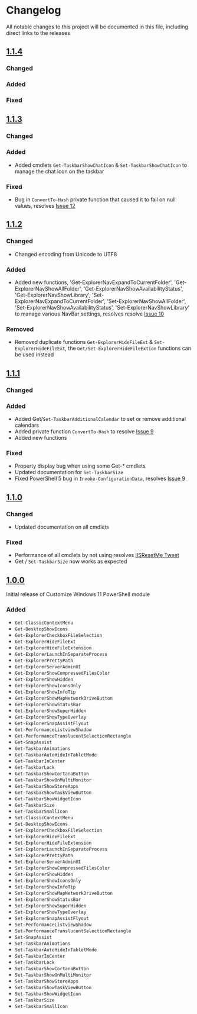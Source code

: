 # Changelog

All notable changes to this project will be documented in this file, including direct links to the releases

## [1.1.4](https://github.com/jaapbrasser/CustomizeWindows11/releases/tag/1.1.4)

### Changed

### Added

### Fixed

## [1.1.3](https://github.com/jaapbrasser/CustomizeWindows11/releases/tag/1.1.3)

### Changed

### Added

* Added cmdlets `Get-TaskbarShowChatIcon` & `Set-TaskbarShowChatIcon` to manage the chat icon on the taskbar

### Fixed

* Bug in `ConvertTo-Hash` private function that caused it to fail on null values, resolves [Issue 12](https://github.com/jaapbrasser/CustomizeWindows11/issues/12)

## [1.1.2](https://github.com/jaapbrasser/CustomizeWindows11/releases/tag/1.1.2)

### Changed

* Changed encoding from Unicode to UTF8

### Added

* Added new functions, 'Get-ExplorerNavExpandToCurrentFolder', 'Get-ExplorerNavShowAllFolder', 'Get-ExplorerNavShowAvailabilityStatus', 'Get-ExplorerNavShowLibrary', 'Set-ExplorerNavExpandToCurrentFolder', 'Set-ExplorerNavShowAllFolder', 'Set-ExplorerNavShowAvailabilityStatus', 'Set-ExplorerNavShowLibrary' to manage various NavBar settings, resolves resolve [Issue 10](https://github.com/jaapbrasser/CustomizeWindows11/issues/10)

### Removed

* Removed duplicate functions `Get-ExplorerHideFileExt` & `Set-ExplorerHideFileExt`, the `Get/Set-ExplorerHideFileExtion` functions can be used instead

## [1.1.1](https://github.com/jaapbrasser/CustomizeWindows11/releases/tag/1.1.1)

### Changed

### Added

* Added Get/`Set-TaskbarAdditionalCalendar` to set or remove additional calendars
* Added private function `ConvertTo-Hash` to resolve [Issue 9](https://github.com/jaapbrasser/CustomizeWindows11/issues/9)
* Added new functions

### Fixed

* Property display bug when using some Get-* cmdlets
* Updated documentation for `Set-TaskbarSize`
* Fixed PowerShell 5 bug in `Invoke-ConfigurationData`, resolves [Issue 9](https://github.com/jaapbrasser/CustomizeWindows11/issues/9)

## [1.1.0](https://github.com/jaapbrasser/CustomizeWindows11/releases/tag/1.1.0)

### Changed

* Updated documentation on all cmdlets

### Fixed

* Performance of all cmdlets by not using resolves [IISResetMe Tweet](https://twitter.com/IISResetMe/status/1445733947560841218?s=20)
* Get / `Set-TaskbarSize` now works as expected

## [1.0.0](https://github.com/jaapbrasser/CustomizeWindows11/releases/tag/1.0.0)

Initial release of Customize Windows 11 PowerShell module

### Added

* `Get-ClassicContextMenu`
* `Get-DesktopShowIcons`
* `Get-ExplorerCheckboxFileSelection`
* `Get-ExplorerHideFileExt`
* `Get-ExplorerHideFileExtension`
* `Get-ExplorerLaunchInSeparateProcess`
* `Get-ExplorerPrettyPath`
* `Get-ExplorerServerAdminUI`
* `Get-ExplorerShowCompressedFilesColor`
* `Get-ExplorerShowHidden`
* `Get-ExplorerShowIconsOnly`
* `Get-ExplorerShowInfoTip`
* `Get-ExplorerShowMapNetworkDriveButton`
* `Get-ExplorerShowStatusBar`
* `Get-ExplorerShowSuperHidden`
* `Get-ExplorerShowTypeOverlay`
* `Get-ExplorerSnapAssistFlyout`
* `Get-PerformanceListviewShadow`
* `Get-PerformanceTranslucentSelectionRectangle`
* `Get-SnapAssist`
* `Get-TaskbarAnimations`
* `Get-TaskbarAutoHideInTabletMode`
* `Get-TaskbarInCenter`
* `Get-TaskbarLock`
* `Get-TaskbarShowCortanaButton`
* `Get-TaskbarShowOnMultiMonitor`
* `Get-TaskbarShowStoreApps`
* `Get-TaskbarShowTaskViewButton`
* `Get-TaskbarShowWidgetIcon`
* `Get-TaskbarSize`
* `Get-TaskbarSmallIcon`
* `Set-ClassicContextMenu`
* `Set-DesktopShowIcons`
* `Set-ExplorerCheckboxFileSelection`
* `Set-ExplorerHideFileExt`
* `Set-ExplorerHideFileExtension`
* `Set-ExplorerLaunchInSeparateProcess`
* `Set-ExplorerPrettyPath`
* `Set-ExplorerServerAdminUI`
* `Set-ExplorerShowCompressedFilesColor`
* `Set-ExplorerShowHidden`
* `Set-ExplorerShowIconsOnly`
* `Set-ExplorerShowInfoTip`
* `Set-ExplorerShowMapNetworkDriveButton`
* `Set-ExplorerShowStatusBar`
* `Set-ExplorerShowSuperHidden`
* `Set-ExplorerShowTypeOverlay`
* `Set-ExplorerSnapAssistFlyout`
* `Set-PerformanceListviewShadow`
* `Set-PerformanceTranslucentSelectionRectangle`
* `Set-SnapAssist`
* `Set-TaskbarAnimations`
* `Set-TaskbarAutoHideInTabletMode`
* `Set-TaskbarInCenter`
* `Set-TaskbarLock`
* `Set-TaskbarShowCortanaButton`
* `Set-TaskbarShowOnMultiMonitor`
* `Set-TaskbarShowStoreApps`
* `Set-TaskbarShowTaskViewButton`
* `Set-TaskbarShowWidgetIcon`
* `Set-TaskbarSize`
* `Set-TaskbarSmallIcon`